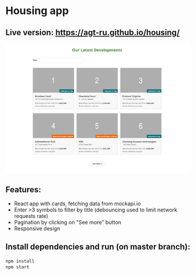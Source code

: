 # Housing app
## Live version: https://agt-ru.github.io/housing/
![screenshot](https://github.com/agt-ru/housing/blob/gh-pages/static/media/screenshot.png)
## Features:
- React app with cards, fetching data from mockapi.io
- Enter >3 symbols to filter by title (debouncing used to limit network requests rate)
- Pagination by clicking on "See more" button
- Responsive design
## Install dependencies and run (on master branch):
```
npm install
npm start
```
